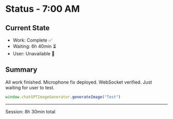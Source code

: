# Status - 7:00 AM

## Current State
- Work: Complete ✅
- Waiting: 6h 40min ⏳
- User: Unavailable 🚧

## Summary
All work finished. Microphone fix deployed. WebSocket verified. Just waiting for user to test.

```javascript
window.chatGPTImageGenerator.generateImage("Test")
```

---
Session: 8h 30min total